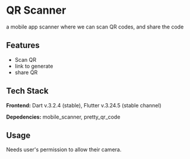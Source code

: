 
# QR Scanner

a mobile app scanner where we can scan QR codes, and share the code


## Features

- Scan QR 
- link to generate
- share QR



## Tech Stack

**Frontend:** Dart v.3.2.4 (stable), Flutter v.3.24.5 (stable channel)

**Depedencies:** mobile_scanner, pretty_qr_code


## Usage

Needs user's permission to allow their camera.

